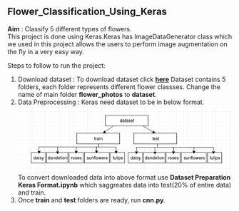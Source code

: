 ## Flower_Classification_Using_Keras
**Aim** : Classify 5 different types of flowers.<br>
This project is done using Keras.Keras has ImageDataGenerator class which we used in this project allows the users to perform image augmentation on the fly in a very easy way. 

Steps to follow to run the project:<br>
1. Download dataset : To download dataset click **[here](http://download.tensorflow.org/example_images/flower_photos.tgz)** 
Dataset contains 5 folders, each folder represents different flower classses. Change the name of main folder **flower_photos** to
**dataset**.
2. Data Preprocessing : Keras need dataset to be in below format.<br>
 ![Dataset Fromat](save.png)<br>
To convert downloaded data into above format use **Dataset Preparation Keras Format.ipynb** which saggreates data into test(20% of entire data) and train.<br>
3. Once **train** and **test** folders are ready, run **cnn.py**. 



